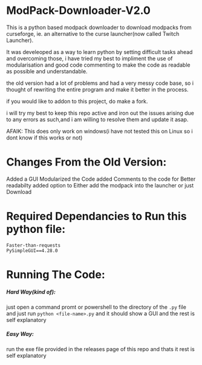 # ModPack-Downloader-V2.0
  This is a python based modpack downloader to download modpacks from curseforge, ie. an alternative to the curse launcher(now called Twitch Launcher).
  
  It was develeoped as a way to learn python by setting difficult tasks ahead and overcoming those, i have tried my best to impliment the use of modularisation and good code commenting to make the code as readable as possible and understandable.
  
  the old version had a lot of problems and had a very messy code base, so i thought of rewriting the entire program and make it better in the process.
  
  if you would like to addon to this project, do make a fork.
  
  i will try my best to keep this repo active and iron out the issues arising due to any errors as such,and i am willing to resolve them and update it asap. 
  
  
  AFAIK: This does only work on windows(i have not tested this on Linux so i dont know if this works or not)

# Changes From the Old Version: 
  Added a GUI
  Modularized the Code
  added Comments to the code for Better readabilty
  added option to Either add the modpack into the launcher or just Download 
  
  
 # Required Dependancies to Run this python file:
  ```
  Faster-than-requests
  PySimpleGUI==4.28.0
  ```
  
# Running The Code:
  ##### Hard Way(kind of):
   just open a command promt or powershell to the directory of the `.py` file and just run `python <file-name>.py` and it should show a GUI and the rest is self explanatory
  ##### Easy Way: 
   run the exe file provided in the releases page of this repo and thats it rest is self explanatory
  
